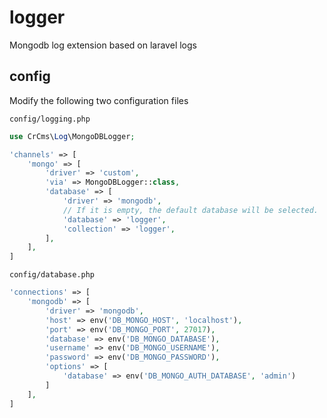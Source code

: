 # logger
Mongodb log extension based on laravel logs


## config


Modify the following two configuration files

`config/logging.php`

```php
use CrCms\Log\MongoDBLogger;

'channels' => [
    'mongo' => [
        'driver' => 'custom',
        'via' => MongoDBLogger::class,
        'database' => [
            'driver' => 'mongodb',
            // If it is empty, the default database will be selected.
            'database' => 'logger',
            'collection' => 'logger',
        ],
    ],
]
```

`config/database.php`

```php
'connections' => [
    'mongodb' => [
        'driver' => 'mongodb',
        'host' => env('DB_MONGO_HOST', 'localhost'),
        'port' => env('DB_MONGO_PORT', 27017),
        'database' => env('DB_MONGO_DATABASE'),
        'username' => env('DB_MONGO_USERNAME'),
        'password' => env('DB_MONGO_PASSWORD'),
        'options' => [
            'database' => env('DB_MONGO_AUTH_DATABASE', 'admin')
        ]
    ],
]
```
